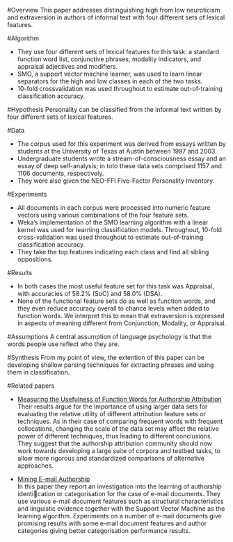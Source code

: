 #Overview
This paper addresses distinguishing high from low neuroticism and extraversion in authors of informal text with four different sets of lexical features.

#Algorithm
* They use four different sets of lexical features for this task: a standard function word list, conjunctive phrases, modality indicators, and appraisal adjectives and modifiers.
* SMO, a support vector machine learner, was used to learn linear separators for the high and low classes in each of the two tasks.
* 10-fold crossvalidation was used throughout to estimate out-of-training classification accuracy.

#Hypothesis
Personality can be classified from the informal text written by four different sets of lexical features.

#Data
* The corpus used for this experiment was derived from essays written by students at the University of Texas at Austin between 1997 and 2003.
* Undergraduate students wrote a stream-of-consciousness essay and an essay of deep self-analysis; in toto these data sets comprised 1157 and 1106 documents, respectively.
* They were also given the NEO-FFI Five-Factor Personality Inventory.

#Experiments
* All documents in each corpus were processed into numeric feature vectors using various combinations of the four feature sets.
* Weka’s implementation of the SMO learning algorithm with a linear kernel was used for learning classification models. Throughout, 10-fold cross-validation was used throughout to estimate out-of-training classification accuracy.
* They take the top features indicating each class and find all sibling oppositions.

#Results
* In both cases the most useful feature set for this task was Appraisal, with accuracies of 58.2% (SoC) and 58.0% (DSA).
* None of the functional feature sets do as well as function words, and they even reduce accuracy overall to chance levels when added to function words. We interpret this to mean that extraversion is expressed in aspects of meaning different from Conjunction, Modality, or Appraisal.

#Assumptions
A central assumption of language psychology is that the words people use reflect who they are.

#Synthesis
From my point of view, the extention of this paper can be developing shallow parsing techniques for extracting phrases and using them in classification. 

#Related papers
* [Measuring the Usefulness of Function Words for Authorship Attribution](http://tomcat-stable.hcmc.uvic.ca:8080/ach/site/xhtml.xq?id=162)      
Their results argue for the importance of using larger data sets for evaluating the relative utility of different attribution feature sets or techniques. As in their case of comparing frequent words with frequent collocations, changing the scale of the data set may affect the relative power of different techniques, thus leading to different conclusions. They suggest that the authorship attribution community should now work towards developing a large suite of corpora and testbed tasks, to allow more rigorous and standardized comparisons of alternative approaches.
                          
* [Mining E-mail Authorship](http://rybkaforum.net/mwf/rybkaattach/82/256182/DeVel_TM.pdf)      
In this paper they report an investigation into the learning of authorship identication or categorisation for the case of e-mail documents. They use various e-mail document features such as structural characteristics and linguistic evidence together with the Support Vector Machine as the learning algorithm. Experiments on a number of e-mail documents give promising results with some e-mail document features and author categories giving better categorisation performance results.
